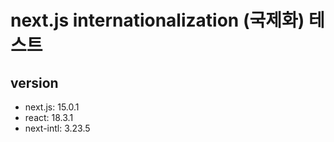 # next.js internationalization (국제화) 테스트

## version

- next.js: 15.0.1
- react: 18.3.1
- next-intl: 3.23.5